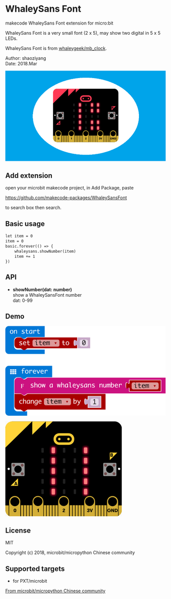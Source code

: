 # WhaleySans Font

makecode WhaleySans Font extension for micro:bit

WhaleySans Font is a very small font (2 x 5), may show two digital in 5 x 5 LEDs.  

WhaleySans Font is from [whaleygeek/mb_clock](https://github.com/whaleygeek/mb_clock).

Author: shaoziyang  
Date:   2018.Mar  

![](icon.png)  
  

## Add extension

open your microbit makecode project, in Add Package, paste  

https://github.com/makecode-packages/WhaleySansFont  

to search box then search.


## Basic usage
```
let item = 0
item = 0
basic.forever(() => {
    whaleysans.showNumber(item)
    item += 1
}) 
```

## API

- **showNumber(dat: number)**  
show a WhaleySansFont number  
dat: 0-99

## Demo

![](demo.png)  

![](demo.gif)  

## License

MIT

Copyright (c) 2018, microbit/micropython Chinese community  

## Supported targets

* for PXT/microbit


[From microbit/micropython Chinese community](http://www.micropython.org.cn)
